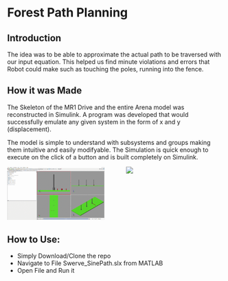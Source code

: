 # Forest Path Planning

## Introduction
The idea was to be able to approximate the actual path to be traversed with our input equation.
This helped us find minute violations and errors that Robot could make such as touching the poles, running into the fence.

## How it was Made
The Skeleton of the MR1 Drive and the entire Arena model was reconstructed in Simulink. A program was developed that would successfully emulate any given system in the form of x and y (displacement).

The model is simple to understand with subsystems and groups making them intuitive and easily modifyable. The Simulation is quick enough to execute on the click of a button and is built completely on Simulink.

<img src="Videos\SinePath_Sim_All.gif" width="45%" style="float:left padding:2%"/>
<img src="Videos\SinePath_Real_World_Case.gif" width="45%" style="float:right;"/>  

## How to Use:
+ Simply Download/Clone the repo
+ Navigate to File Swerve_SinePath.slx from MATLAB
+ Open File and Run it